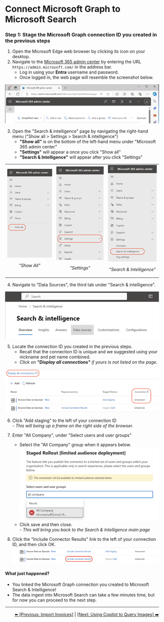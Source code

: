 # Connect Microsoft Graph to Microsoft Search

### Step 1: Stage the Microsoft Graph connection ID you created in the previous steps
1. Open the Microsoft Edge web browser by clicking its icon on your desktop.
2. Navigate to the [Microsoft 365 admin center](https://admin.microsoft.com/) by entering the URL `https://admin.microsoft.com/` in the address bar.
    - Log in using your **Entra** username and password.
    - Once logged in, the web page will resemble the screenshot below. <br>
    
![enter image description here](https://github.com/Qumulo/QumuloCustomConnector/blob/main/workshop/images/ms365-admin-center.png)

3. Open the "Search & intelligence" page by navigating the right-hand menu ("Show all > Settings > Search & intelligence")
    - **"Show all"** is on the bottom of the left-hand menu under "Microsoft 365 admin center"
    - **"Settings"** will appear a once you click "Show all"
    - **"Search & Intelligence"** will appear after you click "Settings"

<table>
  <tr>
    <td align="center">
      <img src="https://github.com/Qumulo/QumuloCustomConnector/blob/main/workshop/images/ms365-adminctr-showall.png" alt="Show All" style="width: 200px;">
      <p><em>"Show All"</em></p>
    </td>
    <td align="center">
      <img src="https://github.com/Qumulo/QumuloCustomConnector/blob/main/workshop/images/ms365-adminctr-settings.png" alt="Settings" style="width: 200px;">
      <p><em>"Settings"</em></p>
    </td>
    <td align="center">
      <img src="https://github.com/Qumulo/QumuloCustomConnector/blob/main/workshop/images/ms365-adminctr-search.png" alt="Search" style="width: 200px;">
      <p><em>"Search & Intelligence"</em></p>
    </td>
  </tr>
</table>

4. Navigate to "Data Sources", the third tab under "Search & intelligence".

![enter image description here](https://github.com/Qumulo/QumuloCustomConnector/blob/main/workshop/images/ms365-search-intel-data-sources.png)

5. Locate the connection ID you created in the previous steps.  
    - Recall that the connection ID is unique and we suggested using your nickname and pet name combined. 
    - *Click on **"Display all connections"** if yours is not listed on the page.*

![enter image description here](https://github.com/Qumulo/QumuloCustomConnector/blob/main/workshop/images/ms365-search-intel-find-conn.png)

6. Click "Add staging" to the left of your connection ID <br>
    *- This will being up a frame on the right side of the browser.* 

7. Enter "All Company", under "Select users and user groups"
   - Select the "All Company" group when it appears below. <br>
![enter image description here](https://github.com/Qumulo/QumuloCustomConnector/blob/main/workshop/images/ms365-search-intel-add-all-company.png)
   - Click save and then close. <br>
    *- This will bring you back to the Search & Intelligence main page*

8. Click the "Include Connector Results" link to the left of  your connection ID, and then click OK. <br>
![enter image description here](https://github.com/Qumulo/QumuloCustomConnector/blob/main/workshop/images/ms365-search-intel-include-conn-results.png)

#### What just happened? 
- You linked the Microsoft Graph connection you created to Microsoft Search & Intelligence!
- The data ingest into Microsoft Search can take a few minutes time, but for now you can proceed to the next step.

---
<div align="right">
  <a href="qcc-workshop-import-invoices.md">⬅️ [Previous: Import Invoices]</a> | <a href="qcc-workshop-connect-copilot.md">[Next: Using Copilot to Query Images] ➡️ </a>
</div>
